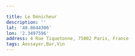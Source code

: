 ```yaml
---

title: Le Dénicheur
description: ''
lat: '48.8644306'
lon: '2.3497596'
address: 4 Rue Tiquetonne, 75002 Paris, France
tags: Àessayer,Bar,Vin
---
```

